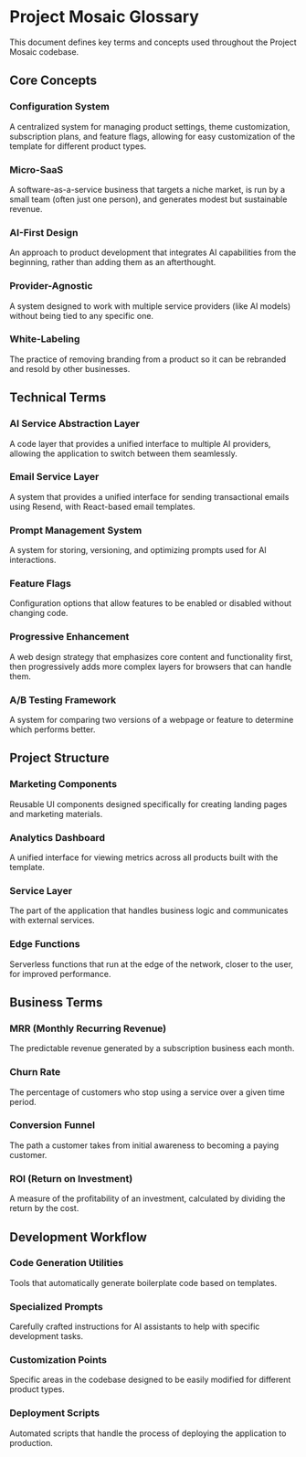 # Project Mosaic Glossary

This document defines key terms and concepts used throughout the Project Mosaic codebase.

## Core Concepts

### Configuration System
A centralized system for managing product settings, theme customization, subscription plans, and feature flags, allowing for easy customization of the template for different product types.

### Micro-SaaS
A software-as-a-service business that targets a niche market, is run by a small team (often just one person), and generates modest but sustainable revenue.

### AI-First Design
An approach to product development that integrates AI capabilities from the beginning, rather than adding them as an afterthought.

### Provider-Agnostic
A system designed to work with multiple service providers (like AI models) without being tied to any specific one.

### White-Labeling
The practice of removing branding from a product so it can be rebranded and resold by other businesses.

## Technical Terms

### AI Service Abstraction Layer
A code layer that provides a unified interface to multiple AI providers, allowing the application to switch between them seamlessly.

### Email Service Layer
A system that provides a unified interface for sending transactional emails using Resend, with React-based email templates.

### Prompt Management System
A system for storing, versioning, and optimizing prompts used for AI interactions.

### Feature Flags
Configuration options that allow features to be enabled or disabled without changing code.

### Progressive Enhancement
A web design strategy that emphasizes core content and functionality first, then progressively adds more complex layers for browsers that can handle them.

### A/B Testing Framework
A system for comparing two versions of a webpage or feature to determine which performs better.

## Project Structure

### Marketing Components
Reusable UI components designed specifically for creating landing pages and marketing materials.

### Analytics Dashboard
A unified interface for viewing metrics across all products built with the template.

### Service Layer
The part of the application that handles business logic and communicates with external services.

### Edge Functions
Serverless functions that run at the edge of the network, closer to the user, for improved performance.

## Business Terms

### MRR (Monthly Recurring Revenue)
The predictable revenue generated by a subscription business each month.

### Churn Rate
The percentage of customers who stop using a service over a given time period.

### Conversion Funnel
The path a customer takes from initial awareness to becoming a paying customer.

### ROI (Return on Investment)
A measure of the profitability of an investment, calculated by dividing the return by the cost.

## Development Workflow

### Code Generation Utilities
Tools that automatically generate boilerplate code based on templates.

### Specialized Prompts
Carefully crafted instructions for AI assistants to help with specific development tasks.

### Customization Points
Specific areas in the codebase designed to be easily modified for different product types.

### Deployment Scripts
Automated scripts that handle the process of deploying the application to production.
